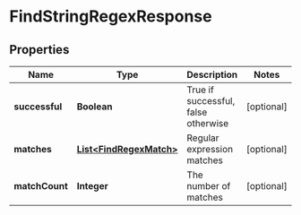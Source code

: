 
# FindStringRegexResponse

## Properties
Name | Type | Description | Notes
------------ | ------------- | ------------- | -------------
**successful** | **Boolean** | True if successful, false otherwise |  [optional]
**matches** | [**List&lt;FindRegexMatch&gt;**](FindRegexMatch.md) | Regular expression matches |  [optional]
**matchCount** | **Integer** | The number of matches |  [optional]



